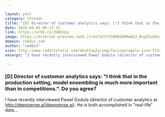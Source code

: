 ```yaml
---

layout: post
category: threads
title: "[D] Director of customer analytics says: \"I think that in the production setting, model ensembling is much more important than in competitions.\". Do you agree?"
date: 2020-04-01 06:17:31
link: https://vrhk.co/2UKOJpy
image: https://external-preview.redd.it/wSYeCfrGtNkEU0XMwB22_BnpZVuVbexgqF0fEWYxSTc.jpg?width=1200&height=628.272251309&auto=webp&crop=1200:628.272251309,smart&s=894beea13d2064a7ce9da980373710d75436b72d
domain: reddit.com
author: "reddit"
icon: http://www.redditstatic.com/desktop2x/img/favicon/apple-icon-57x57.png
excerpt: "I have recently interviewed Pawel Godula (director of customer analytics at <http://deepsense.ai|deepsense.ai>). He is both accomplished in \"real-life\" data..."

---
```


### [D] Director of customer analytics says: "I think that in the production setting, model ensembling is much more important than in competitions.". Do you agree?

I have recently interviewed Pawel Godula (director of customer analytics at <http://deepsense.ai|deepsense.ai>). He is both accomplished in "real-life" data...